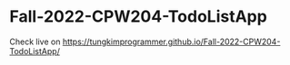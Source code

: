 # Fall-2022-CPW204-TodoListApp


Check live on https://tungkimprogrammer.github.io/Fall-2022-CPW204-TodoListApp/
